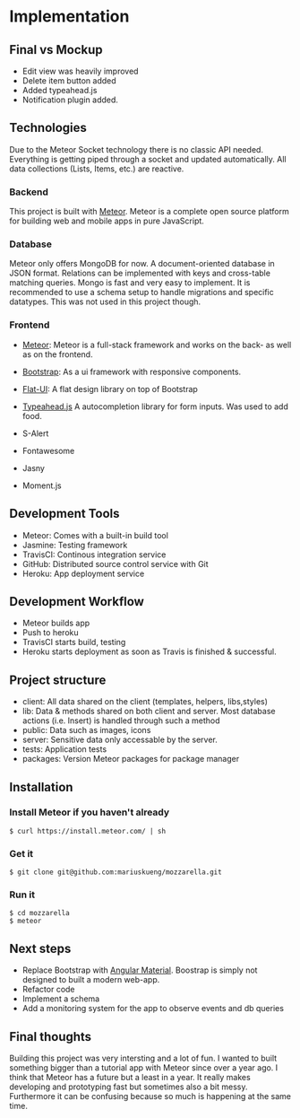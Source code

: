 
# Implementation

## Final vs Mockup

- Edit view was heavily improved
- Delete item button added
- Added typeahead.js
- Notification plugin added.

## Technologies

Due to the Meteor Socket technology there is no classic API needed. Everything is getting piped through a socket and updated automatically. All data collections (Lists, Items, etc.) are reactive.

### Backend

This project is built with [Meteor](https://www.meteor.com). Meteor is a complete open source platform for building web and mobile apps in pure JavaScript.

### Database
Meteor only offers MongoDB for now. A document-oriented database in JSON format. Relations can be implemented with keys and cross-table matching queries. Mongo is fast and very easy to implement.
It is recommended to use a schema setup to handle migrations and specific datatypes. This was not used in this project though.

### Frontend
- [Meteor](https://www.meteor.com): Meteor is a full-stack framework and works on the back- as well as on the frontend.

- [Bootstrap](http://getbootstrap.com): As a ui framework  with responsive components.

- [Flat-UI](http://designmodo.github.io/Flat-UI/): A flat design library on top of Bootstrap

- [Typeahead.js](https://twitter.github.io/typeahead.js/) A autocompletion library for form inputs. Was used to add food.

- S-Alert
- Fontawesome
- Jasny
- Moment.js

## Development Tools

- Meteor: Comes with a built-in build tool
- Jasmine: Testing framework
- TravisCI: Continous integration service
- GitHub: Distributed source control service with Git
- Heroku: App deployment service

## Development Workflow
- Meteor builds app
- Push to heroku
- TravisCI starts build, testing
- Heroku starts deployment as soon as Travis is finished & successful.

## Project structure

- client: All data shared on the client (templates, helpers, libs,styles)
- lib: Data & methods shared on both client and server. Most database actions (i.e. Insert) is handled through such a method
- public: Data such as images, icons
- server: Sensitive data only accessable by the server.
- tests: Application tests
- packages: Version Meteor packages for package manager

## Installation

### Install Meteor if you haven't already

```
$ curl https://install.meteor.com/ | sh
```

### Get it

```
$ git clone git@github.com:mariuskueng/mozzarella.git
```

### Run it

```
$ cd mozzarella
$ meteor
```

## Next steps
- Replace Bootstrap with [Angular Material](https://material.angularjs.org/latest/#/). Boostrap is simply not designed to built a modern web-app.
- Refactor code
- Implement a schema
- Add a monitoring system for the app to observe events and db queries

## Final thoughts
Building this project was very intersting and a lot of fun. I wanted to built something bigger than a tutorial app with Meteor since over a year ago. I think that Meteor has a future but a least in a year.
It really makes developing and prototyping fast but sometimes also a bit messy. Furthermore it can be confusing because so much is happening at the same time.
